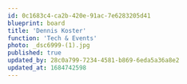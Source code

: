 ```yaml
---
id: 0c1683c4-ca2b-420e-91ac-7e6283205d41
blueprint: board
title: 'Dennis Koster'
function: 'Tech & Events'
photo: _dsc6999-(1).jpg
published: true
updated_by: 28c0a799-7234-4581-b869-6eda5a36a8e2
updated_at: 1684742598
---
```

